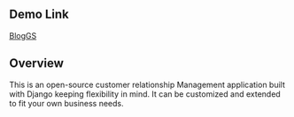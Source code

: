 ## Demo Link
[BlogGS](https://mminc.herokuapp.com/)

## Overview
This is an open-source customer relationship Management application built with Django keeping flexibility in mind. It can be customized and extended to fit your own business needs.
